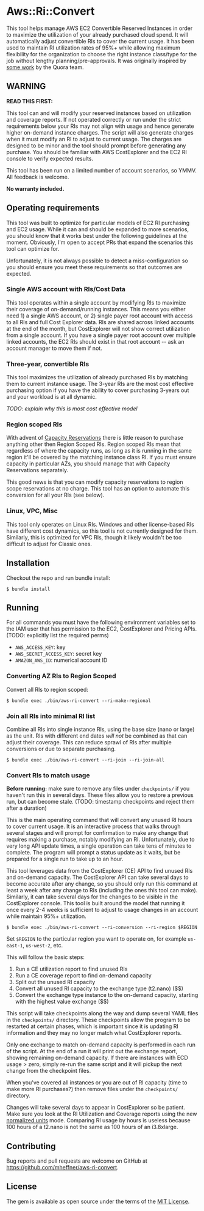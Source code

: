 # Aws::Ri::Convert

This tool helps manage AWS EC2 Convertible Reserved Instances in order
to maximize the utilization of your already purchased cloud spend. It
will automatically adjust convertible RIs to cover the current
usage. It has been used to maintain RI utilization rates of 95%+ while
allowing maximum flexibility for the organization to choose the right
instance class/type for the job without lengthy
planning/pre-approvals. It was originally inspired by [some
work](https://engineering.quora.com/Automated-Infrastructure-Cost-Optimization-at-Scale-with-AWS-EC2-Reserved-Instances)
by the Quora team.

## WARNING

**READ THIS FIRST:**

This tool can and will modify your reserved instances based on
utilization and coverage reports. If not operated correctly or run
under the strict requirements below your RIs may not align with usage
and hence generate higher on-demand instance charges. The script will
also generate charges when it must modify an RI to adjust to current
usage. The charges are designed to be minor and the tool should prompt
before generating any purchase. You should be familiar with AWS
CostExplorer and the EC2 RI console to verify expected results.

This tool has been run on a limited number of account scenarios, so
YMMV. All feedback is welcome.

**No warranty included.**

## Operating requirements

This tool was built to optimize for particular models of EC2 RI
purchasing and EC2 usage. While it can and should be expanded to more
scenarios, you should know that it works best under the following
guidelines at the moment. Obviously, I'm open to accept PRs that
expand the scenarios this tool can optimize for.

Unfortunately, it is not always possible to detect a
miss-configuration so you should ensure you meet these requirements so
that outcomes are expected.

### Single AWS account with RIs/Cost Data

This tool operates within a single account by modifying RIs to
maximize their coverage of on-demand/running instances. This means you
either need 1) a single AWS account, or 2) single payer root account
with access to all RIs and full Cost Explorer data. RIs are shared
across linked accounts at the end of the month, but CostExplorer will
not show correct utilization from a single account. If you have a
single payer root account over multiple linked accounts, the EC2 RIs
should exist in that root account -- ask an account manager to move
them if not.

### Three-year, convertible RIs

This tool maximizes the utilization of already purchased RIs by
matching them to current instance usage. The 3-year RIs are the most
cost effective purchasing option if you have the ability to cover
purchasing 3-years out and your workload is at all dynamic.

*TODO: explain why this is most cost effective model*

### Region scoped RIs

With advent of [Capacity
Reservations](https://aws.amazon.com/about-aws/whats-new/2018/10/Amazon-EC2-now-offers-On-Demand-Capacity-Reservations/)
there is little reason to purchase anything other then Region Scoped
RIs. Region scoped RIs mean that regardless of where the capacity
runs, as long as it is running in the same region it'll be covered by
the matching instance class RI. If you must ensure capacity in
particular AZs, you should manage that with Capacity Reservations
separately.

This good news is that you can modify capacity reservations to region
scope reservations at no charge. This tool has an option to automate
this conversion for all your RIs (see below).

### Linux, VPC, Misc

This tool only operates on Linux RIs. Windows and other license-based
RIs have different cost dynamics, so this tool is not currently
designed for them. Similarly, this is optimized for VPC RIs, though it
likely wouldn't be too difficult to adjust for Classic ones.

## Installation

Checkout the repo and run bundle install:

```
$ bundle install
```

## Running

For all commands you must have the following environment variables set
to the IAM user that has permission to the EC2, CostExplorer and
Pricing APIs. (TODO: explicitly list the required perms)

* `AWS_ACCESS_KEY`: key
* `AWS_SECRET_ACCESS_KEY`: secret key
* `AMAZON_AWS_ID`: numerical account ID

### Converting AZ RIs to Region Scoped

Convert all RIs to region scoped:

```
$ bundle exec ./bin/aws-ri-convert --ri-make-regional
```

### Join all RIs into minimal RI list

Combine all RIs into single instance RIs, using the base size (nano or
large) as the unit. RIs with different end dates *will not* be
combined as that can adjust their coverage. This can reduce sprawl of
RIs after multiple conversions or due to separate purchasing.

```
$ bundle exec ./bin/aws-ri-convert --ri-join --ri-join-all
```

### Convert RIs to match usage

**Before running:** make sure to remove any files under `checkpoints/`
  if you haven't run this in several days. These files allow you to
  restore a previous run, but can become stale. (TODO: timestamp
  checkpoints and reject them after a duration)

This is the main operating command that will convert any unused RI
hours to cover current usage. It is an interactive process that walks
through several stages and will prompt for confirmation to make any
change that requires making a purchase, notably modifying an
RI. Unfortunately, due to very long API update times, a single
operation can take tens of minutes to complete. The program will
prompt a status update as it waits, but be prepared for a single run
to take up to an hour.

This tool leverages data from the CostExplorer (CE) API to find unused
RIs and on-demand capacity. The CostExplorer API can take several days
to become accurate after any change, so you should only run this
command at least a week after any change to RIs (including the ones
this tool can make). Similarly, it can take several days for the
changes to be visible in the CostExplorer console. This tool is built
around the model that running it once every 2-4 weeks is sufficient to
adjust to usage changes in an account while maintain 95%+ utilization.

```
$ bundle exec ./bin/aws-ri-convert --ri-conversion --ri-region $REGION
```

Set `$REGION` to the particular region you want to operate on, for
example `us-east-1`, `us-west-2`, etc.

This will follow the basic steps:

1. Run a CE utilization report to find unused RIs
1. Run a CE coverage report to find on-demand capacity
1. Split out the unused RI capacity
1. Convert all unused RI capacity to the exchange type (t2.nano) ($$)
1. Convert the exchange type instance to the on-demand capacity,
starting with the highest value exchange ($$)

This script will take checkpoints along the way and dump several YAML
files in the `checkpoints/` directory. These checkpoints allow the
program to be restarted at certain phases, which is important since it
is updating RI information and they may no longer match what
CostExplorer reports.

Only one exchange to match on-demand capacity is performed in each run
of the script. At the end of a run it will print out the exchange
report, showing remaining on-demand capacity. If there are instances
with ECD usage > zero, simply re-run the same script and it will
pickup the next change from the checkpoint files.

When you've covered all instances or you are out of RI capacity (time
to make more RI purchases?) then remove files under the `checkpoints/`
directory.

Changes will take several days to appear in CostExplorer so be
patient. Make sure you look at the RI Utilization and Coverage reports
using the new [normalized
units](https://aws.amazon.com/about-aws/whats-new/2019/02/normalized-units-information-for-amazon-ec2-reservations-in-aws-cost-explorer/)
mode. Comparing RI usage by hours
is useless because 100 hours of a t2.nano is not the same as 100 hours
of an i3.8xlarge.

## Contributing

Bug reports and pull requests are welcome on GitHub at https://github.com/mheffner/aws-ri-convert.

## License

The gem is available as open source under the terms of the [MIT License](https://opensource.org/licenses/MIT).
